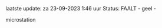 laatste update: 
za 23-09-2023  1:46   uur 
Status: FAALT - geel - 
<div class="service Y">microstation</div>